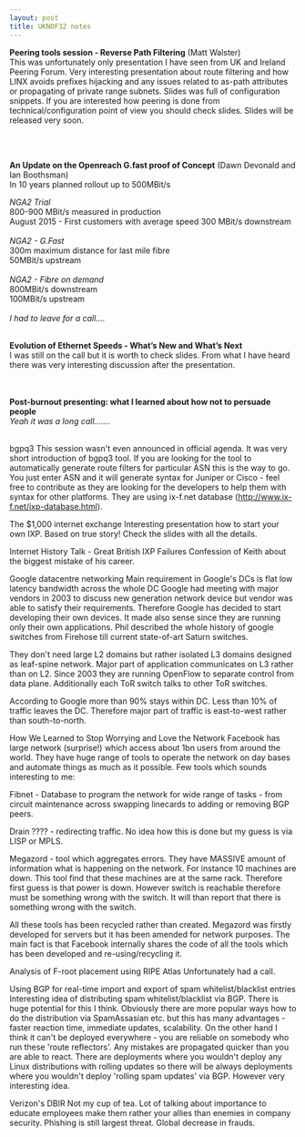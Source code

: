 ```yaml
---
layout: post
title: UKNOF32 notes
---
```


<b>Peering tools session - Reverse Path Filtering</b> (Matt Walster) <br>
This was unfortunately only presentation I have seen from UK and Ireland Peering Forum. Very interesting presentation about route filtering and how LINX avoids prefixes hijacking and any issues related to as-path attributes or propagating of private range subnets. Slides was full of configuration snippets. If you are interested how peering is done from technical/configuration point of view you should check slides. Slides will be released very soon.

<br>
<br>

<b>An Update on the Openreach G.fast proof of Concept</b> (Dawn Devonald and Ian Boothsman) <br>
In 10 years planned rollout up to 500MBit/s

<i>NGA2 Trial</i> <br>
800-900 MBit/s measured in production<br>
August 2015 - First customers with average speed 300 MBit/s downstream<br>
<br>
<i>NGA2 - G.Fast</i> <br>
300m maximum distance for last mile fibre<br>
50MBit/s upstream<br>
<br>
<i>NGA2 - Fibre on demand</i> <br>
800MBit/s downstream<br>
100MBit/s upstream<br>
<br>
<i>I had to leave for a call....</i>
<br>
<br>

<b>Evolution of Ethernet Speeds - What’s New and What’s Next</b> <br>
I was still on the call but it is worth to check slides. From what I have heard there was very interesting discussion after the presentation.<br>
<br>
<br>

<b>Post-burnout presenting: what I learned about how not to persuade people</b> <br>
<i>Yeah it was a long call.......</i>
<br>
<br>

bgpq3
This session wasn't even announced in official agenda. It was very short introduction of bgpq3 tool. If you are looking for the tool to automatically generate route filters for particular ASN this is the way to go. You just enter ASN and it will generate syntax for Juniper or Cisco - feel free to contribute as they are looking for the developers to help them with syntax for other platforms. They are using ix-f.net database (http://www.ix-f.net/ixp-database.html). 

The $1,000 internet exchange
Interesting presentation how to start your own IXP. Based on true story! Check the slides with all the details.


Internet History Talk - Great British IXP Failures
Confession of Keith about the biggest mistake of his career. 


Google datacentre networking
Main requirement in Google's DCs is flat low latency bandwidth across the whole DC
Google had meeting with major vendors in 2003 to discuss new generation network device but vendor was able to satisfy their requirements. Therefore Google has decided to start developing their own devices. It made also sense since they are running only their own applications. Phil described the whole history of google switches from Firehose till current state-of-art Saturn switches. 

They don't need large L2 domains but rather isolated L3 domains designed as leaf-spine network. Major part of application communicates on L3 rather than on L2. Since 2003 they are running OpenFlow to separate control from data plane. Additionally each ToR switch talks to other ToR switches. 

According to Google more than 90% stays within DC. Less than 10% of traffic leaves the DC. Therefore major part of traffic is east-to-west rather than south-to-north.



How We Learned to Stop Worrying and Love the Network
Facebook has large network (surprise!) which access about 1bn users from around the world. They have huge range of tools to operate the network on day bases and automate things as much as it possible. Few tools which sounds interesting to me:

Fibnet - Database to program the network for wide range of tasks - from circuit maintenance across swapping linecards to adding or removing BGP peers.

Drain ???? - redirecting traffic. No idea how this is done but my guess is via LISP or MPLS.

Megazord - tool which aggregates errors. They have MASSIVE amount of information what is happening on the network. For instance 10 machines are down. This tool find that these machines are at the same rack. Therefore first guess is that power is down. However switch is reachable therefore must be something wrong with the switch. It will than report that there is something wrong with the switch.

All these tools has been recycled rather than created. Megazord was firstly developed for servers but it has been amended for network purposes. The main fact is that Facebook internally shares the code of all the tools which has been developed and re-using/recycling it.

Analysis of F-root placement using RIPE Atlas
Unfortunately had a call.

Using BGP for real-time import and export of spam whitelist/blacklist entries
Interesting idea of distributing spam whitelist/blacklist via BGP. There is huge potential for this I think. Obviously there are more popular ways how to do the distribution via SpamAssasian etc. but this has many advantages - faster reaction time, immediate updates, scalability. On the other hand I think it can't be deployed everywhere - you are reliable on somebody who run these 'route reflectors'. Any mistakes are propagated quicker than you are able to react. There are deployments where you wouldn't deploy any Linux distributions with rolling updates so there will be always deployments where you wouldn't deploy 'rolling spam updates' via BGP. However very interesting idea.

Verizon's DBIR
Not my cup of tea. Lot of talking about importance to educate employees make them rather your allies than enemies in company security. Phishing is still largest threat. Global decrease in frauds.







